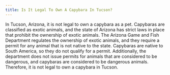 ```yaml
---
title: Is It Legal To Own A Capybara In Tucson?
---
```


In Tucson, Arizona, it is not legal to own a capybara as a pet. Capybaras are classified as exotic animals, and the state of Arizona has strict laws in place that prohibit the ownership of exotic animals. The Arizona Game and Fish Department regulates the ownership of exotic animals, and they require a permit for any animal that is not native to the state. Capybaras are native to South America, so they do not qualify for a permit. Additionally, the department does not issue permits for animals that are considered to be dangerous, and capybaras are considered to be dangerous animals. Therefore, it is not legal to own a capybara in Tucson.